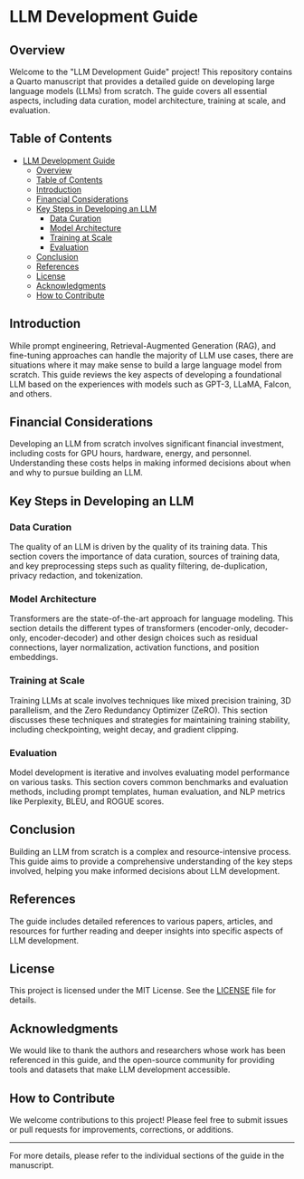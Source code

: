 # LLM Development Guide

## Overview

Welcome to the "LLM Development Guide" project! This repository contains a Quarto manuscript that provides a detailed guide on developing large language models (LLMs) from scratch. The guide covers all essential aspects, including data curation, model architecture, training at scale, and evaluation.

## Table of Contents

- [LLM Development Guide](#llm-development-guide)
  - [Overview](#overview)
  - [Table of Contents](#table-of-contents)
  - [Introduction](#introduction)
  - [Financial Considerations](#financial-considerations)
  - [Key Steps in Developing an LLM](#key-steps-in-developing-an-llm)
    - [Data Curation](#data-curation)
    - [Model Architecture](#model-architecture)
    - [Training at Scale](#training-at-scale)
    - [Evaluation](#evaluation)
  - [Conclusion](#conclusion)
  - [References](#references)
  - [License](#license)
  - [Acknowledgments](#acknowledgments)
  - [How to Contribute](#how-to-contribute)

## Introduction

While prompt engineering, Retrieval-Augmented Generation (RAG), and fine-tuning approaches can handle the majority of LLM use cases, there are situations where it may make sense to build a large language model from scratch. This guide reviews the key aspects of developing a foundational LLM based on the experiences with models such as GPT-3, LLaMA, Falcon, and others.

## Financial Considerations

Developing an LLM from scratch involves significant financial investment, including costs for GPU hours, hardware, energy, and personnel. Understanding these costs helps in making informed decisions about when and why to pursue building an LLM.

## Key Steps in Developing an LLM

### Data Curation

The quality of an LLM is driven by the quality of its training data. This section covers the importance of data curation, sources of training data, and key preprocessing steps such as quality filtering, de-duplication, privacy redaction, and tokenization.

### Model Architecture

Transformers are the state-of-the-art approach for language modeling. This section details the different types of transformers (encoder-only, decoder-only, encoder-decoder) and other design choices such as residual connections, layer normalization, activation functions, and position embeddings.

### Training at Scale

Training LLMs at scale involves techniques like mixed precision training, 3D parallelism, and the Zero Redundancy Optimizer (ZeRO). This section discusses these techniques and strategies for maintaining training stability, including checkpointing, weight decay, and gradient clipping.

### Evaluation

Model development is iterative and involves evaluating model performance on various tasks. This section covers common benchmarks and evaluation methods, including prompt templates, human evaluation, and NLP metrics like Perplexity, BLEU, and ROGUE scores.

## Conclusion

Building an LLM from scratch is a complex and resource-intensive process. This guide aims to provide a comprehensive understanding of the key steps involved, helping you make informed decisions about LLM development.

## References

The guide includes detailed references to various papers, articles, and resources for further reading and deeper insights into specific aspects of LLM development.

## License

This project is licensed under the MIT License. See the [LICENSE](LICENSE) file for details.

## Acknowledgments

We would like to thank the authors and researchers whose work has been referenced in this guide, and the open-source community for providing tools and datasets that make LLM development accessible.

## How to Contribute

We welcome contributions to this project! Please feel free to submit issues or pull requests for improvements, corrections, or additions.

---

For more details, please refer to the individual sections of the guide in the manuscript.
